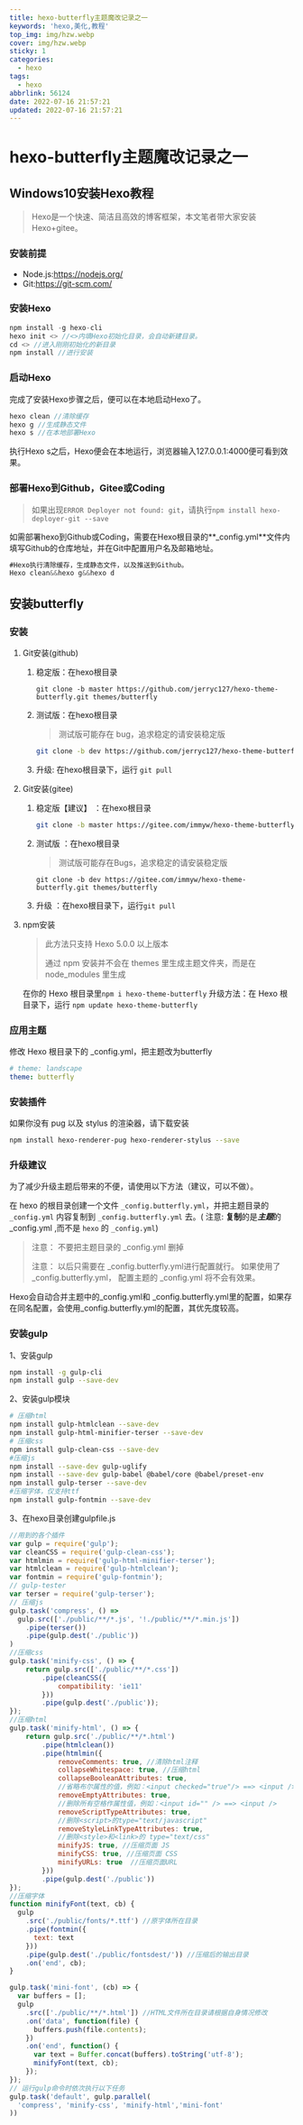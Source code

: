```yaml
---
title: hexo-butterfly主题魔改记录之一
keywords: 'hexo,美化,教程'
top_img: img/hzw.webp
cover: img/hzw.webp
sticky: 1
categories:
  - hexo
tags:
  - hexo
abbrlink: 56124
date: 2022-07-16 21:57:21
updated: 2022-07-16 21:57:21
---
```


# hexo-butterfly主题魔改记录之一

## Windows10安装Hexo教程

>   Hexo是一个快速、简洁且高效的博客框架，本文笔者带大家安装Hexo+gitee。

### 安装前提

- Node.js:https://nodejs.org/
- Git:https://git-scm.com/

### 安装Hexo

```javascript
npm install -g hexo-cli
hexo init <> //<>内填Hexo初始化目录，会自动新建目录。
cd <> //进入刚刚初始化的新目录
npm install //进行安装
```

### 启动Hexo

完成了安装Hexo步骤之后，便可以在本地启动Hexo了。

```javascript
hexo clean //清除缓存
hexo g //生成静态文件
hexo s //在本地部署Hexo
```

执行Hexo s之后，Hexo便会在本地运行，浏览器输入127.0.0.1:4000便可看到效果。

### 部署Hexo到Github，Gitee或Coding

> 如果出现`ERROR Deployer not found: git`，请执行`npm install hexo-deployer-git --save`

如需部署hexo到Github或Coding，需要在Hexo根目录的**_config.yml**文件内填写Github的仓库地址，并在Git中配置用户名及邮箱地址。

```javascript
#Hexo执行清除缓存，生成静态文件，以及推送到Github。
Hexo clean&&hexo g&&hexo d
```

## 安装butterfly

### 安装

1. Git安装(github)

   1. 稳定版：在hexo根目录

      ```shell
      git clone -b master https://github.com/jerryc127/hexo-theme-butterfly.git themes/butterfly
      ```

   2. 测试版：在hexo根目录

      > 测试版可能存在 bug，追求稳定的请安装稳定版

      ```sh
      git clone -b dev https://github.com/jerryc127/hexo-theme-butterfly.git themes/butterfly
      ```

   3. 升级:  在hexo根目录下，运行 `git pull`

2. Git安装(gitee)

   1. 稳定版【建议】 ：在hexo根目录

      ```sh
      git clone -b master https://gitee.com/immyw/hexo-theme-butterfly.git themes/butterfly
      ```

   2. 测试版 ：在hexo根目录

      > 测试版可能存在Bugs，追求稳定的请安装稳定版

      ```
      git clone -b dev https://gitee.com/immyw/hexo-theme-butterfly.git themes/butterfly
      ```

   3. 升级 ：在hexo根目录下，运行`git pull`

3. npm安装

   > 此方法只支持 Hexo 5.0.0 以上版本
   >
   > 通过 npm 安装并不会在 themes 里生成主题文件夹，而是在 node_modules 里生成
   >

   在你的 Hexo 根目录里`npm i hexo-theme-butterfly`
   升级方法：在 Hexo 根目录下，运行 `npm update hexo-theme-butterfly`

### 应用主题

修改 Hexo 根目录下的 _config.yml，把主题改为butterfly

```yaml
# theme: landscape
theme: butterfly
```

### 安装插件

如果你没有 pug 以及 stylus 的渲染器，请下载安装

```sh
npm install hexo-renderer-pug hexo-renderer-stylus --save
```

### 升级建议

为了减少升级主题后带来的不便，请使用以下方法（建议，可以不做）。

在 hexo 的根目录创建一个文件 `_config.butterfly.yml`，并把主题目录的 `_config.yml` 内容复制到 `_config.butterfly.yml` 去。( 注意: **复制**的是***主题***的 _config.yml ,而不是 `hexo` 的 `_config.yml`)

> 注意： 不要把主题目录的 _config.yml 删掉
>
> 注意： 以后只需要在 _config.butterfly.yml进行配置就行。
> 如果使用了 _config.butterfly.yml， 配置主题的 _config.yml 将不会有效果。

Hexo会自动合并主题中的_config.yml和 _config.butterfly.yml里的配置，如果存在同名配置，会使用_config.butterfly.yml的配置，其优先度较高。

### 安装gulp

1、安装gulp

```sh
npm install -g gulp-cli 
npm install gulp --save-dev
```

2、安装gulp模块

```sh
# 压缩html
npm install gulp-htmlclean --save-dev
npm install gulp-html-minifier-terser --save-dev
# 压缩css
npm install gulp-clean-css --save-dev
#压缩js
npm install --save-dev gulp-uglify
npm install --save-dev gulp-babel @babel/core @babel/preset-env
npm install gulp-terser --save-dev
#压缩字体，仅支持ttf
npm install gulp-fontmin --save-dev
```

3、在hexo目录创建gulpfile.js

```js
//用到的各个插件
var gulp = require('gulp');
var cleanCSS = require('gulp-clean-css');
var htmlmin = require('gulp-html-minifier-terser');
var htmlclean = require('gulp-htmlclean');
var fontmin = require('gulp-fontmin');
// gulp-tester
var terser = require('gulp-terser');
// 压缩js
gulp.task('compress', () =>
  gulp.src(['./public/**/*.js', '!./public/**/*.min.js'])
    .pipe(terser())
    .pipe(gulp.dest('./public'))
)
//压缩css
gulp.task('minify-css', () => {
    return gulp.src(['./public/**/*.css'])
        .pipe(cleanCSS({
            compatibility: 'ie11'
        }))
        .pipe(gulp.dest('./public'));
});
//压缩html
gulp.task('minify-html', () => {
    return gulp.src('./public/**/*.html')
        .pipe(htmlclean())
        .pipe(htmlmin({
            removeComments: true, //清除html注释
            collapseWhitespace: true, //压缩html
            collapseBooleanAttributes: true,
            //省略布尔属性的值，例如：<input checked="true"/> ==> <input />
            removeEmptyAttributes: true,
            //删除所有空格作属性值，例如：<input id="" /> ==> <input />
            removeScriptTypeAttributes: true,
            //删除<script>的type="text/javascript"
            removeStyleLinkTypeAttributes: true,
            //删除<style>和<link>的 type="text/css"
            minifyJS: true, //压缩页面 JS
            minifyCSS: true, //压缩页面 CSS
            minifyURLs: true  //压缩页面URL
        }))
        .pipe(gulp.dest('./public'))
});
//压缩字体
function minifyFont(text, cb) {
  gulp
    .src('./public/fonts/*.ttf') //原字体所在目录
    .pipe(fontmin({
      text: text
    }))
    .pipe(gulp.dest('./public/fontsdest/')) //压缩后的输出目录
    .on('end', cb);
}

gulp.task('mini-font', (cb) => {
  var buffers = [];
  gulp
    .src(['./public/**/*.html']) //HTML文件所在目录请根据自身情况修改
    .on('data', function(file) {
      buffers.push(file.contents);
    })
    .on('end', function() {
      var text = Buffer.concat(buffers).toString('utf-8');
      minifyFont(text, cb);
    });
});
// 运行gulp命令时依次执行以下任务
gulp.task('default', gulp.parallel(
  'compress', 'minify-css', 'minify-html','mini-font'
))
```

